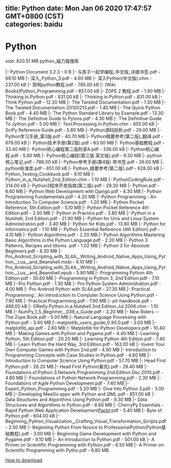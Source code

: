 
title: Python
date: Mon Jan 06 2020 17:47:57 GMT+0800 (CST)    
categories: baidu
---

# Python
size: 820.51 MB
 python_磁力猫搜索
 
|- Python Document 3.2.3 - 0 B
|- 与孩子一起学编程_中文版_详细书签.pdf - 69.10 MB
|- 深入_Python_3.pdf - 4.60 MB
|- 深入Python(中文版).chm - 237.00 kB
|- 简明python教程.pdf - 785.00 kB
|- [Wiki Books]Python_Programming.pdf - 857.00 kB
|- ZOPE 2 教程.pdf - 1.90 MB
|- Thinking.In.Python.pdf - 831.00 kB
|- Thinking in Python.pdf - 831.00 kB
|- Think Python.pdf - 12.20 MB
|- The Twisted Documentation.pdf - 1.30 MB
|- The Twisted Documentation-20120213.pdf - 1.40 MB
|- The Quick Python Book.pdf - 4.40 MB
|- The Python Standard Library by Example.pdf - 13.30 MB
|- The Definitive Guide to Pylons.pdf - 4.30 MB
|- The Definitive Guide To Jython.pdf - 5.00 MB
|- Text.Processing.In.Python.chm - 855.00 kB
|- SciPy Reference Guide.pdf - 5.80 MB
|- Python源码剖析.pdf - 29.00 MB
|- Python学习手册_第3版.pdf - 40.70 MB
|- Python精要参考(第二版)_翻译.pdf - 679.00 kB
|- Python技术手册(第2版).pdf - 63.00 MB
|- Python基础教程.pdf - 33.40 MB
|- Python核心编程第二版附录A.pdf - 336.00 kB
|- Python核心编程.pdf - 5.90 MB
|- Python核心编程(第三版 英文版).pdf - 9.30 MB
|- python核心笔记.pdf - 786.00 kB
|- Python参考手册(第4版) 带书签.pdf - 26.60 MB
|- python标准库.pdf - 651.00 kB
|- Python_精要参考(第二版).pdf - 628.00 kB
|- Python_Testing_Cookbook.pdf - 9.10 MB
|- Python_in_a_Nutshell_2nd_Edition.chm - 1.10 MB
|- PythonCodingRule.pdf - 314.00 kB
|- Python3程序开发指南(第二版).pdf - 28.30 MB
|- Python.pdf - 6.60 MB
|- Python Web Development with Django.pdf - 4.30 MB
|- Python Programming Fundamentals.pdf - 4.20 MB
|- Python Programming - An Introduction To Computer Science.pdf - 1.20 MB
|- Python Pocket Reference, 5th Edition.pdf - 5.10 MB
|- Python Pocket Reference 4th Edition.pdf - 2.50 MB
|- Python in Practice.pdf - 3.80 MB
|- Python in a Nutshell, 2nd Edition.pdf - 21.90 MB
|- Python for Unix and Linux System Administration.pdf - 3.40 MB
|- Python for Kids.pdf - 13.80 MB
|- Python for Informatics.pdf - 1.10 MB
|- Python Essential Reference (4th Edition).pdf - 4.10 MB
|- Python Algorithms.pdf - 2.20 MB
|- Python Algorithms Mastering Basic Algorithms in the Python Language.pdf - 2.20 MB
|- Python 3 Patterns, Recipes and Idioms .pdf - 1.02 MB
|- Python 3 for Absolute Beginners.pdf - 8.30 MB
|- Pro_Android_Scripting_with_SL4A__Writing_Android_Native_Apps_Using_Python__Lua__and_Beanshell.mobi - 6.10 MB
|- Pro_Android_Scripting_with_SL4A__Writing_Android_Native_Apps_Using_Python__Lua__and_Beanshell.epub - 5.90 MB
|- Programming Python 4th Edition.pdf - 30.60 MB
|- Programming in Python 3, 2nd Edition.pdf - 7.10 MB
|- Pro Python.pdf - 1.30 MB
|- Pro Python System Administration.pdf - 4.00 MB
|- Pro Android Python with SL4A.pdf - 27.30 MB
|- Practical Programming：An Introduction to Computer Science Using Python.pdf - 7.90 MB
|- Practical Programming.pdf - 7.90 MB
|- pil-handbook.pdf - 486.00 kB
|- OReilly.Python.in.a.Nutshell.2nd.Edition.Jul.2006.chm - 1.10 MB
|- NumPy_1_5_Beginner__039_s_Guide.pdf - 3.20 MB
|- New Riders -- The Zope Book.pdf - 5.00 MB
|- Natural Language Processing with Python.pdf - 3.40 MB
|- matplotlib_users_guide_0.90.0.pdf - 3.00 MB
|- matplotlib_api.pdf - 2.60 MB
|- Matplotlib for Python Developers.pdf - 10.40 MB
|- Making Games with Python and Pygame.pdf - 4.40 MB
|- Learning Python, 5th Edition.pdf - 20.20 MB
|- Learning Python 4th Edition.pdf - 7.40 MB
|- Learn Python the Hard Way, 3rd Edition.pdf - 163.00 kB
|- Invent Your Own Computer Games with Python 2nd.pdf - 4.90 MB
|- Introduction to Programming Concepts with Case Studies in Python.pdf - 4.80 MB
|- Introduction to Computer Science Using Python.pdf - 57.70 MB
|- Head First Python.pdf - 28.20 MB
|- Head First Python(看完).pdf - 28.40 MB
|- Foundations.of.Python.3.Network.Programming.2nd.Edition.Dec.2010.pdf - 4.80 MB
|- Foundations of Python Network Programming.pdf - 2.30 MB
|- Foundations of Agile Python Development.pdf - 7.40 MB
|- Expert_Python_Programming.pdf - 5.20 MB
|- Dive Into Python 3.pdf - 3.00 MB
|- Developing MeeGo apps with Python and QML.pdf - 851.00 kB
|- Data Structures and Algorithms Using Python.pdf - 9.30 MB
|- Data Structures and Algorithms in Python.pdf - 6.60 MB
|- CherryPy Essentials - Rapid Python Web Application Development[Packt](200703).pdf - 5.40 MB
|- Byte of Python.pdf - 604.00 kB
|- Beginning_Python_Visualization__Crafting_Visual_Transformation_Scripts.pdf - 2.50 MB
|- Beginning Python From Novice to ProfessionalPython(Python基础教程).pdf - 3.00 MB
|- Beginning Game Development with Python and Pygame.pdf - 9.10 MB
|- An Introduction to Python.pdf - 501.00 kB
|- A Primer on Scientific Programming with Python.pdf - 6.50 MB
|- A Primer on Scientific Programming with Pytho.pdf - 6.80 MB

[How to download](https://bpcam.bemobtrk.com/go/2ceec3aa-1ca2-46d6-b9ff-aaa5c184517c?jno=3537)